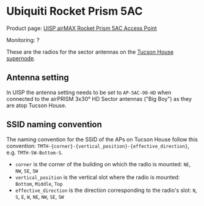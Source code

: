# Ubiquiti Rocket Prism 5AC

Product page: [UISP airMAX Rocket Prism 5AC Access Point](https://store.ui.com/us/en/products/rocket-5ac-prism)

Monitoring: ?

These are the radios for the sector antennas on the [Tucson House supernode](../networking/supernodes/tucson-house.md).

## Antenna setting

In UISP the antenna setting needs to be set to `AP-5AC-90-HD` when connected to the airPRISM 3x30° HD Sector antennas ("Big Boy") as they are atop Tucson House.

## SSID naming convention

The naming convention for the SSID of the APs on Tucson House follow this convention: `TMTH-{corner}-{vertical_position}-{effective_direction}`, e.g. `TMTH-SW-Bottom-S`.

- `corner` is the corner of the building on which the radio is mounted: `NE`, `NW`, `SE`, `SW`
- `vertical_position` is the vertical slot where the radio is mounted: `Bottom`, `Middle`, `Top`
- `effective_direction` is the direction corresponding to the radio's slot: `N`, `S`, `E`, `W`, `NE`, `NW`, `SE`, `SW` 

